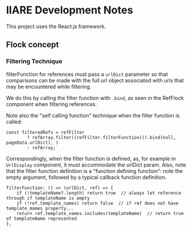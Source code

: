 # IIARE Development Notes

This project uses the React.js framework.

## Flock concept

### Filtering Technique

filterFunction for references must pass a ```urlDict``` parameter
so that comparisons can be made with the full url object associated
with urls that may be encountered while filtering.

We do this by calling the filter function with ```.bind```, as seen in the 
RefFlock component when filtering references.

Note also the "self calling function" technique when the filter function is called:

```
const filteredRefs = refFilter
        ? refArray.filter((refFilter.filterFunction)().bind(null, pageData.urlDict), )
        : refArray;
```
Correspondingly, when the filter function is defined, as, for example in
```UrlDisplay``` component, it must accommodate the urlDict param. Also,
note that the filter function definition is a "function defining function": note the
empty argument, followed by a typical callback function definition.
```
filterFunction: () => (urlDict, ref) => {
    if (!templateName?.length) return true  // always let reference through if templateName is empty
    if (!ref.template_names) return false  // if ref does not have template_mames property...
    return ref.template_names.includes(templateName)  // return true of templateName represented
},
```
